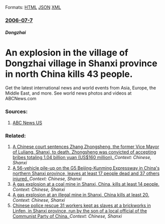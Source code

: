 
Formats: [HTML](/news/2006/07/7/an-explosion-in-the-village-of-dongzhai-village-in-shanxi-province-in-north-china-kills-43-people.html)  [JSON](/news/2006/07/7/an-explosion-in-the-village-of-dongzhai-village-in-shanxi-province-in-north-china-kills-43-people.json)  [XML](/news/2006/07/7/an-explosion-in-the-village-of-dongzhai-village-in-shanxi-province-in-north-china-kills-43-people.xml)  

### [2006-07-7](/news/2006/07/7/index.md)

##### Dongzhai
#  An explosion in the village of Dongzhai village in Shanxi province in north China kills 43 people. 

Get the latest international news and world events from Asia, Europe, the Middle East, and more. See world news photos and videos at ABCNews.com


### Sources:

1. [ABC News US](http://abcnews.go.com/International/wireStory?id=2162725&CMP=OTC-RSSFeeds0312)

### Related:

1. [A Chinese court sentences Zhang Zhongsheng, the former Vice Mayor of Luliang, Shanxi, to death. Zhongsheng was convicted of accepting bribes totaling 1.04 billion yuan (US$160 million). ](/news/2018/03/28/a-chinese-court-sentences-zhang-zhongsheng-the-former-vice-mayor-of-luliang-shanxi-to-death-zhongsheng-was-convicted-of-accepting-bribes.md) _Context: Chinese, Shanxi_
2. [A 56-vehicle pile-up on the G5 Beijing-Kunming Expressway in China's northern Shanxi province, leaves at least 17 people dead and 37 others injured. ](/news/2016/11/22/a-56-vehicle-pile-up-on-the-g5-beijingakunming-expressway-in-china-s-northern-shanxi-province-leaves-at-least-17-people-dead-and-37-other.md) _Context: Chinese, Shanxi_
3. [ A gas explosion at a coal mine in Shanxi, China, kills at least 14 people. ](/news/2009/08/25/a-gas-explosion-at-a-coal-mine-in-shanxi-china-kills-at-least-14-people.md) _Context: Chinese, Shanxi_
4. [ A gas explosion at an illegal mine in Shanxi, China kills at least 20. ](/news/2008/01/21/a-gas-explosion-at-an-illegal-mine-in-shanxi-china-kills-at-least-20.md) _Context: Chinese, Shanxi_
5. [ Chinese police rescue 31 workers kept as slaves at a brickworks in Linfen, in Shanxi province, run by the son of a local official of the Communist Party of China. ](/news/2007/06/8/chinese-police-rescue-31-workers-kept-as-slaves-at-a-brickworks-in-linfen-in-shanxi-province-run-by-the-son-of-a-local-official-of-the-co.md) _Context: Chinese, Shanxi_
